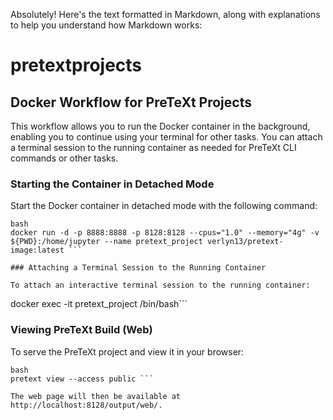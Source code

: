 Absolutely! Here's the text formatted in Markdown, along with explanations to help you understand how Markdown works:

# pretextprojects

## Docker Workflow for PreTeXt Projects

This workflow allows you to run the Docker container in the background, enabling you to continue using your terminal for other tasks. You can attach a terminal session to the running container as needed for PreTeXt CLI commands or other tasks.

### Starting the Container in Detached Mode

Start the Docker container in detached mode with the following command:

```
bash
docker run -d -p 8888:8888 -p 8128:8128 --cpus="1.0" --memory="4g" -v ${PWD}:/home/jupyter --name pretext_project verlyn13/pretext-image:latest ```

### Attaching a Terminal Session to the Running Container

To attach an interactive terminal session to the running container:
```
docker exec -it pretext_project /bin/bash```

### Viewing PreTeXt Build (Web)

To serve the PreTeXt project and view it in your browser:
```
bash
pretext view --access public ```

The web page will then be available at http://localhost:8128/output/web/.

